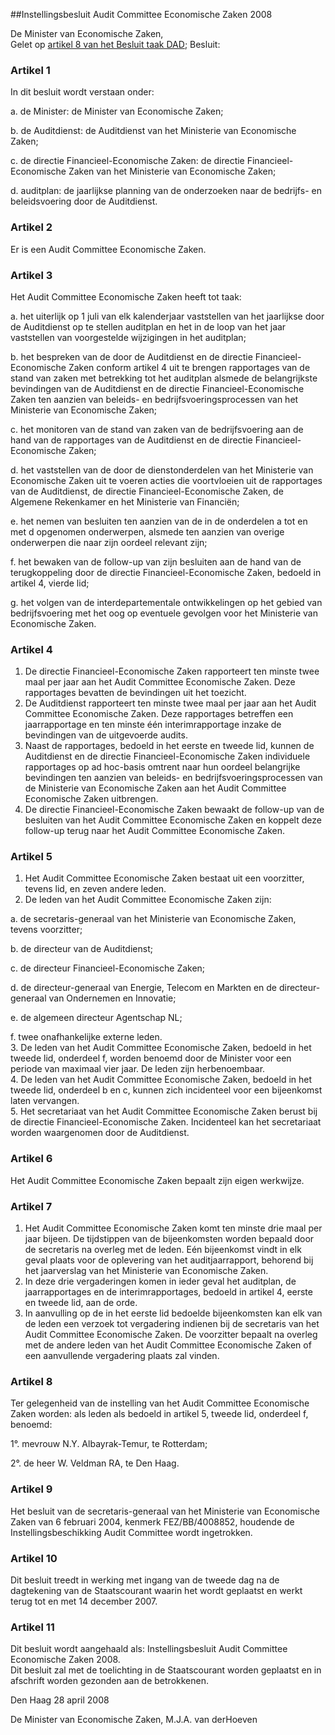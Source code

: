 <meta http-equiv='Content-Type' content='text/html; charset=utf-8' />

##Instellingsbesluit Audit Committee Economische Zaken 2008

De Minister van Economische Zaken,  
Gelet op [artikel 8 van het Besluit taak DAD](../../../../../../../../AMvB/besluit/taak/dad/BWBR0007535/README.md);
Besluit:    

### Artikel  1  

In dit besluit wordt verstaan onder: 

a. de Minister: de Minister van Economische Zaken;  

b. de Auditdienst: de Auditdienst van het Ministerie van Economische Zaken;  

c. de directie Financieel-Economische Zaken: de directie Financieel-Economische Zaken van het Ministerie van Economische Zaken;  

d. auditplan: de jaarlijkse planning van de onderzoeken naar de bedrijfs- en beleidsvoering door de Auditdienst.    

### Artikel  2  

Er is een Audit Committee Economische Zaken.  

### Artikel  3  

Het Audit Committee Economische Zaken heeft tot taak: 

a. het uiterlijk op 1 juli van elk kalenderjaar vaststellen van het jaarlijkse door de Auditdienst op te stellen auditplan en het in de loop van het jaar vaststellen van voorgestelde wijzigingen in het auditplan;  

b. het bespreken van de door de Auditdienst en de directie Financieel-Economische Zaken conform artikel 4 uit te brengen rapportages van de stand van zaken met betrekking tot het auditplan alsmede de belangrijkste bevindingen van de Auditdienst en de directie Financieel-Economische Zaken ten aanzien van beleids- en bedrijfsvoeringsprocessen van het Ministerie van Economische Zaken;  

c. het monitoren van de stand van zaken van de bedrijfsvoering aan de hand van de rapportages van de Auditdienst en de directie Financieel-Economische Zaken;  

d. het vaststellen van de door de dienstonderdelen van het Ministerie van Economische Zaken uit te voeren acties die voortvloeien uit de rapportages van de Auditdienst, de directie Financieel-Economische Zaken, de Algemene Rekenkamer en het Ministerie van Financiën;  

e. het nemen van besluiten ten aanzien van de in de onderdelen a tot en met d opgenomen onderwerpen, alsmede ten aanzien van overige onderwerpen die naar zijn oordeel relevant zijn;  

f. het bewaken van de follow-up van zijn besluiten aan de hand van de terugkoppeling door de directie Financieel-Economische Zaken, bedoeld in artikel 4, vierde lid;  

g. het volgen van de interdepartementale ontwikkelingen op het gebied van bedrijfsvoering met het oog op eventuele gevolgen voor het Ministerie van Economische Zaken.    

### Artikel  4  

1.  De directie Financieel-Economische Zaken rapporteert ten minste twee maal per jaar aan het Audit Committee Economische Zaken. Deze rapportages bevatten de bevindingen uit het toezicht.   
2.  De Auditdienst rapporteert ten minste twee maal per jaar aan het Audit Committee Economische Zaken. Deze rapportages betreffen een jaarrapportage en ten minste één interimrapportage inzake de bevindingen van de uitgevoerde audits.   
3.  Naast de rapportages, bedoeld in het eerste en tweede lid, kunnen de Auditdienst en de directie Financieel-Economische Zaken individuele rapportages op ad hoc-basis omtrent naar hun oordeel belangrijke bevindingen ten aanzien van beleids- en bedrijfsvoeringsprocessen van de Ministerie van Economische Zaken aan het Audit Committee Economische Zaken uitbrengen.   
4.  De directie Financieel-Economische Zaken bewaakt de follow-up van de besluiten van het Audit Committee Economische Zaken en koppelt deze follow-up terug naar het Audit Committee Economische Zaken.   

### Artikel  5  

1.  Het Audit Committee Economische Zaken bestaat uit een voorzitter, tevens lid, en zeven andere leden.   
2.  De leden van het Audit Committee Economische Zaken zijn: 

a. de secretaris-generaal van het Ministerie van Economische Zaken, tevens voorzitter;  

b. de directeur van de Auditdienst;  

c. de directeur Financieel-Economische Zaken;  

d. de directeur-generaal van Energie, Telecom en Markten en de directeur-generaal van Ondernemen en Innovatie;  

e. de algemeen directeur Agentschap NL;  

f. twee onafhankelijke externe leden.     
3.  De leden van het Audit Committee Economische Zaken, bedoeld in het tweede lid, onderdeel f, worden benoemd door de Minister voor een periode van maximaal vier jaar. De leden zijn herbenoembaar.   
4.  De leden van het Audit Committee Economische Zaken, bedoeld in het tweede lid, onderdeel b en c, kunnen zich incidenteel voor een bijeenkomst laten vervangen.   
5.  Het secretariaat van het Audit Committee Economische Zaken berust bij de directie Financieel-Economische Zaken. Incidenteel kan het secretariaat worden waargenomen door de Auditdienst.   

### Artikel  6  

Het Audit Committee Economische Zaken bepaalt zijn eigen werkwijze.  

### Artikel  7  

1.  Het Audit Committee Economische Zaken komt ten minste drie maal per jaar bijeen. De tijdstippen van de bijeenkomsten worden bepaald door de secretaris na overleg met de leden. Eén bijeenkomst vindt in elk geval plaats voor de oplevering van het auditjaarrapport, behorend bij het jaarverslag van het Ministerie van Economische Zaken.   
2.  In deze drie vergaderingen komen in ieder geval het auditplan, de jaarrapportages en de interimrapportages, bedoeld in artikel 4, eerste en tweede lid, aan de orde.   
3.  In aanvulling op de in het eerste lid bedoelde bijeenkomsten kan elk van de leden een verzoek tot vergadering indienen bij de secretaris van het Audit Committee Economische Zaken. De voorzitter bepaalt na overleg met de andere leden van het Audit Committee Economische Zaken of een aanvullende vergadering plaats zal vinden.   

### Artikel  8  

Ter gelegenheid van de instelling van het Audit Committee Economische Zaken worden: als leden als bedoeld in artikel 5, tweede lid, onderdeel f, benoemd: 

1°. mevrouw N.Y. Albayrak-Temur, te Rotterdam;  

2°. de heer W. Veldman RA, te Den Haag.    

### Artikel  9  

Het besluit van de secretaris-generaal van het Ministerie van Economische Zaken van 6 februari 2004, kenmerk FEZ/BB/4008852, houdende de Instellingsbeschikking Audit Committee wordt ingetrokken.  

### Artikel  10  

Dit besluit treedt in werking met ingang van de tweede dag na de dagtekening van de Staatscourant waarin het wordt geplaatst en werkt terug tot en met 14 december 2007.  

### Artikel  11  

Dit besluit wordt aangehaald als: Instellingsbesluit Audit Committee Economische Zaken 2008.  
Dit besluit zal met de toelichting in de Staatscourant worden geplaatst en in afschrift worden gezonden aan de betrokkenen.   

Den Haag 
28 april 2008   

De 
Minister van Economische Zaken, 
M.J.A. van derHoeven   

